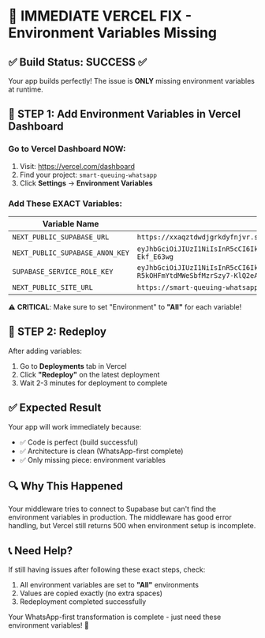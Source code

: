 # 🚨 IMMEDIATE VERCEL FIX - Environment Variables Missing

## ✅ Build Status: SUCCESS ✅

Your app builds perfectly! The issue is **ONLY** missing environment variables at runtime.

## 🔧 STEP 1: Add Environment Variables in Vercel Dashboard

### Go to Vercel Dashboard NOW:

1. Visit: https://vercel.com/dashboard
2. Find your project: `smart-queuing-whatsapp`
3. Click **Settings** → **Environment Variables**

### Add These EXACT Variables:

| Variable Name                   | Value                                                                                                                                                                                                                         | Environment |
| ------------------------------- | ----------------------------------------------------------------------------------------------------------------------------------------------------------------------------------------------------------------------------- | ----------- |
| `NEXT_PUBLIC_SUPABASE_URL`      | `https://xxaqztdwdjgrkdyfnjvr.supabase.co`                                                                                                                                                                                    | **All**     |
| `NEXT_PUBLIC_SUPABASE_ANON_KEY` | `eyJhbGciOiJIUzI1NiIsInR5cCI6IkpXVCJ9.eyJpc3MiOiJzdXBhYmFzZSIsInJlZiI6Inh4YXF6dGR3ZGpncmtkeWZuanZyIiwicm9sZSI6ImFub24iLCJpYXQiOjE3NTQ4NjkyNTYsImV4cCI6MjA3MDQ0NTI1Nn0.mr35VgacJYZTc35lAbn5KQ5BsV8ElucEp-Ekf_E63wg`            | **All**     |
| `SUPABASE_SERVICE_ROLE_KEY`     | `eyJhbGciOiJIUzI1NiIsInR5cCI6IkpXVCJ9.eyJpc3MiOiJzdXBhYmFzZSIsInJlZiI6Inh4YXF6dGR3ZGpncmtkeWZuanZyIiwicm9sZSI6InNlcnZpY2Vfcm9sZSIsImlhdCI6MTc1NDg2OTI1NiwiZXhwIjoyMDcwNDQ1MjU2fQ.q3zsVFuZvT57-R5kOHFmYtdMWeSbfMzrSzy7-KlQ2eA` | **All**     |
| `NEXT_PUBLIC_SITE_URL`          | `https://smart-queuing-whatsapp-nuqym18-mostafa-lameys-projects.vercel.app`                                                                                                                                                   | **All**     |

⚠️ **CRITICAL**: Make sure to set "Environment" to **"All"** for each variable!

## 🚀 STEP 2: Redeploy

After adding variables:

1. Go to **Deployments** tab in Vercel
2. Click **"Redeploy"** on the latest deployment
3. Wait 2-3 minutes for deployment to complete

## ✅ Expected Result

Your app will work immediately because:

- ✅ Code is perfect (build successful)
- ✅ Architecture is clean (WhatsApp-first complete)
- ✅ Only missing piece: environment variables

## 🔍 Why This Happened

Your middleware tries to connect to Supabase but can't find the environment variables in production. The middleware has good error handling, but Vercel still returns 500 when environment setup is incomplete.

## 📞 Need Help?

If still having issues after following these exact steps, check:

1. All environment variables are set to **"All"** environments
2. Values are copied exactly (no extra spaces)
3. Redeployment completed successfully

Your WhatsApp-first transformation is complete - just need these environment variables! 🎉
